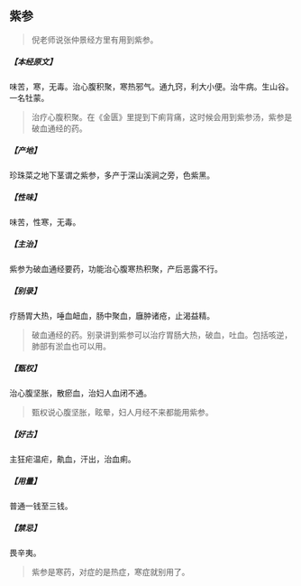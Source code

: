 ## 紫参

> 倪老师说张仲景经方里有用到紫参。

##### 【本经原文】
味苦，寒，无毒。治心腹积聚，寒热邪气。通九窍，利大小便。治牛病。生山谷。一名牡蒙。

> 治疗心腹积聚。在《金匮》里提到下痢背痛，这时候会用到紫参汤，紫参是破血通经的药。

##### 【产地】
珍珠菜之地下茎谓之紫参，多产于深山溪涧之旁，色紫黑。
##### 【性味】
味苦，性寒，无毒。
##### 【主治】
紫参为破血通经要药，功能治心腹寒热积聚，产后恶露不行。
##### 【别录】
疗肠胃大热，唾血衄血，肠中聚血，廱肿诸疮，止渴益精。

> 破血通经的药。别录讲到紫参可以治疗胃肠大热，破血，吐血。包括咳逆，肺部有淤血也可以用。

##### 【甄权】
治心腹坚胀，散瘀血，治妇人血闭不通。

> 甄权说心腹坚胀，眩晕，妇人月经不来都能用紫参。

##### 【好古】
主狂疟温疟，鼽血，汗出，治血痢。
##### 【用量】
普通一钱至三钱。
##### 【禁忌】
畏辛夷。

> 紫参是寒药，对症的是热症，寒症就别用了。